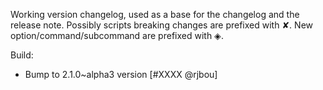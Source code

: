 Working version changelog, used as a base for the changelog and the release
note.
Possibly scripts breaking changes are prefixed with ✘.
New option/command/subcommand are prefixed with ◈.

Build:
  * Bump to 2.1.0~alpha3 version [#XXXX @rjbou]
